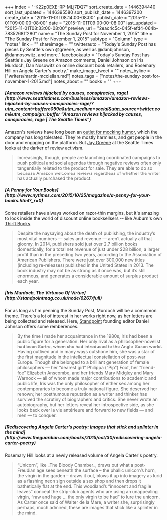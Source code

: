 +++
index = "-K22p0EXE-RP-MLj7DQ7"
sort_create_date = 1446394440
sort_last_updated = 1446395580
sort_publish_date = 1446397200
create_date = "2015-11-01T08:14:00-08:00"
publish_date = "2015-11-01T09:00:00-08:00"
date = "2015-11-01T09:00:00-08:00"
last_updated = "2015-11-01T08:33:00-08:00"
preview_url = "2eac4c5c-045f-efd4-064b-78352681f280"
name = "The Sunday Post for November 1, 2015"
title = "The Sunday Post for November 1, 2015"
subtype = "Column"
type = "notes"
link = ""
shareimage = ""
twitterauto = "Today's Sunday Post has pieces by Seattle's own @greene, as well as @danbjohnson, @dannosowitz, and more."
facebookauto = "Today's Sunday Post has Seattle's Jay Greene on Amazon comments, Daniel Johnson on Iris Murdoch, Dan Nosowitz on online discount book retailers, and Rosemary Hill on Angela Carter's poetry."
make_image_tweet = ""
notes_byline = ["writers/martin-mcclellan.md"]
notes_tags = ["notes/the-sunday-post-for-november-1-2015.md"]
notes_about = ""
books = ""
+++
<h5>[Amazon reviews hijacked by causes, conspiracies, rage](http://www.seattletimes.com/business/amazon/amazon-reviews-hijacked-by-causes-conspiracies-rage/?utm_content=bufferc059a&utm_medium=social&utm_source=twitter.com&utm_campaign=buffer "Amazon reviews hijacked by causes, conspiracies, rage | The Seattle Times")</h5>

Amazon's reviews have long been an [outlet for mocking humor](https://www.brainpickings.org/2013/07/08/humorous-amazon-reviews/ "Modern Masterpieces of Comedic Genius: The Art of the Humorous Amazon Review | Brain Pickings"), which the company has long tolerated. They're mostly harmless, and get people in the door and engaging on the platform. But [Jay Greene](https://twitter.com/greene "Jay Greene (@greene) | Twitter") at the Seattle Times looks at the darker of review activism. 

<blockquote>Increasingly, though, people are launching coordinated campaigns to push political and social agendas through negative reviews often only tangentially related to the product for sale. They are able to do so because Amazon welcomes reviews regardless of whether the writer has actually purchased the product.</blockquote>

<h5>[A Penny for Your Books](http://www.nytimes.com/2015/10/25/magazine/a-penny-for-your-books.html?_r=0)</h5>

Some retailers have always worked on razor-thin margins, but it's amazing to look inside the world of discount online booksellsers -- like Auburn's own [Thirft Books](http://www.thriftbooks.com "Used Books from Thriftbooks - Buy Cheap Used Books For Sale Online"). 

<blockquote>Despite the naysaying about the death of publishing, the industry’s most vital numbers — sales and revenue — aren’t actually all that gloomy. In 2014, publishers sold just over 2.7 billion books domestically, for a total net revenue of just under $28 billion, a larger profit than in the preceding two years, according to the Association of American Publishers. There were just over 300,000 new titles (including re-releases) published in the United States in 2013. The book industry may not be as strong as it once was, but it’s still enormous, and generates a considerable amount of surplus product each year.</blockquote>

<h5>[Iris Murdoch, The Virtuoso Of Virtue](http://standpointmag.co.uk/node/6267/full)</h5>

For as long as I'm penning the Sunday Post, Murdoch will be a commmon theme. There's a lot of interest in her works right now, as her letters are being collected and released. Here, [Standpoint](http://standpointmag.co.uk/ "Home page | Standpoint") founding editor Daniel Johnson offers some remberences. 

<blockquote>By the time I made her acquaintance in the 1980s, Iris had been a public figure for a generation. Her only rival as a philosopher-novelist had been Sartre, whom she had introduced to the Anglo-Saxon world. Having outlived and in many ways outshone him, she was a star of the first magnitude in the intellectual constellation of post-war Europe. Though she belonged to a brilliant generation of female philosophers — her “dearest girl” Philippa (“Pip”) Foot, her “friend-foe” Elizabeth Anscombe, and her friends Mary Midgley and Mary Warnock — all of whom made major contributions to academic and public life, Iris was the only philosopher of either sex among her contemporaries to become a truly national figure. She deserved her renown; her posthumous reputation as a writer and thinker has survived the scrutiny of biographers and critics. She never wrote an autobiography, but her letters reveal her introspective side, as she looks back over la vie antérieure and forward to new fields — and men — to conquer.</blockquote>

<h5>[Rediscovering Angela Carter's poetry: Images that stick and splinter in the mind](http://www.theguardian.com/books/2015/oct/30/rediscovering-angela-carter-poetry)</h5>

Rosemary Hill looks at a newly released volume of Angela Carter's poetry.

<blockquote>“Unicorn”, like _The Bloody Chamber_, draws out what a post-Freudian age sees beneath the surface – the phallic unicorn’s horn, the virgin in the garden – draws it out, blows it up into imagery as lurid as a flashing neon sign outside a sex shop and then drops it bathetically flat at the end. This woodland’s “innocent and fragile leaves” conceal the strip-club agents who are using an unappealing virgin, “raw and huge … the only virgin to be had” to lure the unicorn. As Carter once said of Walter de la Mare, a writer she, surprisingly perhaps, much admired, these are images that stick like a splinter in the mind.</blockquote>